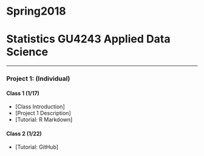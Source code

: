 # Spring2018
# Statistics GU4243 Applied Data Science

----
### Project 1: (Individual)

#### Class 1 (1/17)
+ [Class Introduction]
+ [Project 1 Description]
+ [Tutorial: R Markdown]

#### Class 2 (1/22)
+ [Tutorial: GitHub]
